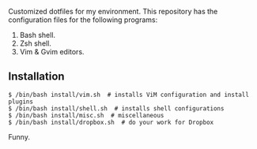 Customized dotfiles for my environment. This repository has the configuration
files for the following programs:

1. Bash shell.
1. Zsh shell.
1. Vim & Gvim editors.


Installation
------------

    $ /bin/bash install/vim.sh  # installs ViM configuration and install plugins
    $ /bin/bash install/shell.sh  # installs shell configurations
    $ /bin/bash install/misc.sh  # miscellaneous
    $ /bin/bash install/dropbox.sh  # do your work for Dropbox


Funny.
